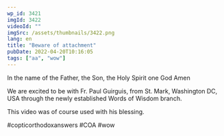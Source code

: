```yaml
---
wp_id: 3421
imgId: 3422
videoId: ""
imgSrc: /assets/thumbnails/3422.png
lang: en
title: "Beware of attachment"
pubDate: 2022-04-20T10:16:05
tags: ["aa", "wow"]
---
```


<!-- page: 6 -->

<p>In the name of the Father, the Son, the Holy Spirit one God Amen </p>
<p>We are excited to be with Fr. Paul Guirguis, from St. Mark, Washington DC, USA through the newly established Words of Wisdom branch.</p>
<p>This video was of course used with his blessing. </p>
<p>#copticorthodoxanswers #COA #wow</p>
